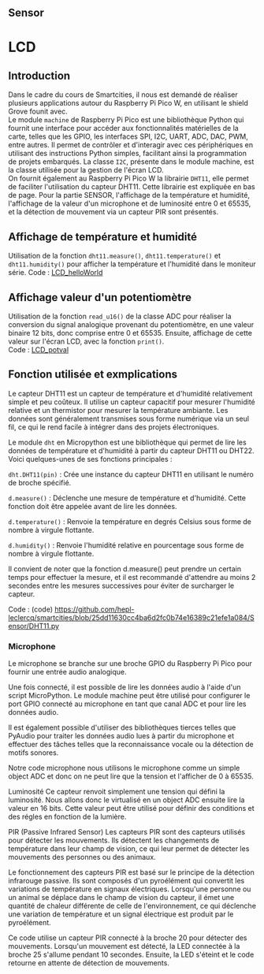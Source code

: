 ## Sensor

# LCD
## Introduction
Dans le cadre du cours de Smartcities, il nous est demandé de réaliser plusieurs applications autour du Raspberry Pi Pico W, en utilisant le shield Grove founit avec.<BR>
Le module `machine` de Raspberry Pi Pico est une bibliothèque Python qui fournit une interface pour accéder aux fonctionnalités matérielles de la carte, telles que les GPIO, les interfaces SPI, I2C, UART, ADC, DAC, PWM, entre autres. Il permet de contrôler et d'interagir avec ces périphériques en utilisant des instructions Python simples, facilitant ainsi la programmation de projets embarqués. La classe `I2C`, présente dans le module machine, est la classe utilisée pour la gestion de l'écran LCD. <BR> On fournit également au Raspberry Pi Pico W la librairie `DHT11`, elle permet de faciliter l'utilisation du capteur DHT11. Cette librairie est expliquée en bas de page.
Pour la partie SENSOR, l'affichage de la température et humidité, l'affichage de la valeur d'un microphone et de luminosité entre 0 et 65535, et la détection de mouvement via un capteur PIR sont présentés. 
  
## Affichage de température et humidité
Utilisation de la fonction `dht11.measure()`, `dht11.temperature()` et `dht11.humidity()` pour afficher la température et l'humidité dans le moniteur série.
Code : [LCD_helloWorld](https://github.com/hepl-leclercq/smartcities/blob/8db6a8eeb2eee78df4381d38e745222d14f9b319/LCD/LCD_HelloWorld.py)

## Affichage valeur d'un potentiomètre
Utilisation de la fonction `read_u16()` de la classe ADC  pour réaliser la conversion du signal analogique provenant du potentiomètre, en une valeur binaire 12 bits, donc comprise entre 0 et 65535. Ensuite, affichage de cette valeur sur l'écran LCD, avec la fonction `print()`.<br>
Code : [LCD_potval](https://github.com/hepl-leclercq/smartcities/blob/a9b008b12753e93c37d20290306a38a49b14f791/LCD/LCD_potval.py)


## Fonction utilisée et exmplications
Le capteur DHT11 est un capteur de température et d'humidité relativement simple et peu coûteux. Il utilise un capteur capacitif pour mesurer l'humidité relative et un thermistor pour mesurer la température ambiante. Les données sont généralement transmises sous forme numérique via un seul fil, ce qui le rend facile à intégrer dans des projets électroniques.


Le module `dht` en Micropython est une bibliothèque qui permet de lire les données de température et d'humidité à partir du capteur DHT11 ou DHT22. Voici quelques-unes de ses fonctions principales :

`dht.DHT11(pin)` : Crée une instance du capteur DHT11 en utilisant le numéro de broche spécifié. 

`d.measure()` : Déclenche une mesure de température et d'humidité. Cette fonction doit être appelée avant de lire les données.

`d.temperature()` : Renvoie la température en degrés Celsius sous forme de nombre à virgule flottante.

`d.humidity()` : Renvoie l'humidité relative en pourcentage sous forme de nombre à virgule flottante. 

Il convient de noter que la fonction d.measure() peut prendre un certain temps pour effectuer la mesure, et il est recommandé d'attendre au moins 2 secondes entre les mesures successives pour éviter de surcharger le capteur.

Code : (code) <https://github.com/hepl-leclercq/smartcities/blob/25dd11630cc4ba6d2fc0b74e16389c21efe1a084/Sensor/DHT11.py>

### Microphone
Le microphone se branche sur une broche GPIO du Raspberry Pi Pico pour fournir une entrée audio analogique.

Une fois connecté, il est possible de lire les données audio à l'aide d'un script MicroPython. Le module machine peut être utilisé pour configurer le port GPIO connecté au microphone en tant que canal ADC et pour lire les données audio.

Il est également possible d'utiliser des bibliothèques tierces telles que PyAudio pour traiter les données audio lues à partir du microphone et effectuer des tâches telles que la reconnaissance vocale ou la détection de motifs sonores.

Notre code microphone nous utilisons le microphone comme un simple object ADC et donc on ne peut lire que la tension et l'afficher de 0 à 65535.

Luminosité
Ce capteur renvoit simplement une tension qui défini la luminosité. Nous allons donc le virtualisé en un object ADC ensuite lire la valeur en 16 bits. Cette valeur peut être utilisé pour définir des conditions et des régles en fonction de la lumière.

PIR (Passive Infrared Sensor)
Les capteurs PIR sont des capteurs utilisés pour détecter les mouvements. Ils détectent les changements de température dans leur champ de vision, ce qui leur permet de détecter les mouvements des personnes ou des animaux.

Le fonctionnement des capteurs PIR est basé sur le principe de la détection infrarouge passive. Ils sont composés d'un pyroélément qui convertit les variations de température en signaux électriques. Lorsqu'une personne ou un animal se déplace dans le champ de vision du capteur, il émet une quantité de chaleur différente de celle de l'environnement, ce qui déclenche une variation de température et un signal électrique est produit par le pyroélément.

Ce code utilise un capteur PIR connecté à la broche 20 pour détecter des mouvements. Lorsqu'un mouvement est détecté, la LED connectée à la broche 25 s'allume pendant 10 secondes. Ensuite, la LED s'éteint et le code retourne en attente de détection de mouvements.
